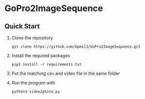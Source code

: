 # GoPro2ImageSequence

## Quick Start

1. Clone the repository

    ```
    git clone https://github.com/bpmil3/GoPro2ImageSequence.git
    ```

<!-- 1. Confirm the output of the following command is at least 3.7

    ```
    python3 --version
    ```

2. If virtual environment is not installed run

    ```
    python3 -m pip install --user virtualenv
    ```

3. Create a virtual environment with

    ```
    python3 -m venv env
    ```

4. Activate the virtual environment

    ```
    source env/bin/activate
    ```
-->
2. Install the required packages

    ```
    pip3 install -r requirements.txt
    ```

3. Put the matching csv and video file in the same folder

4. Run the program with

    ```
    python3 video2photo.py
    ```